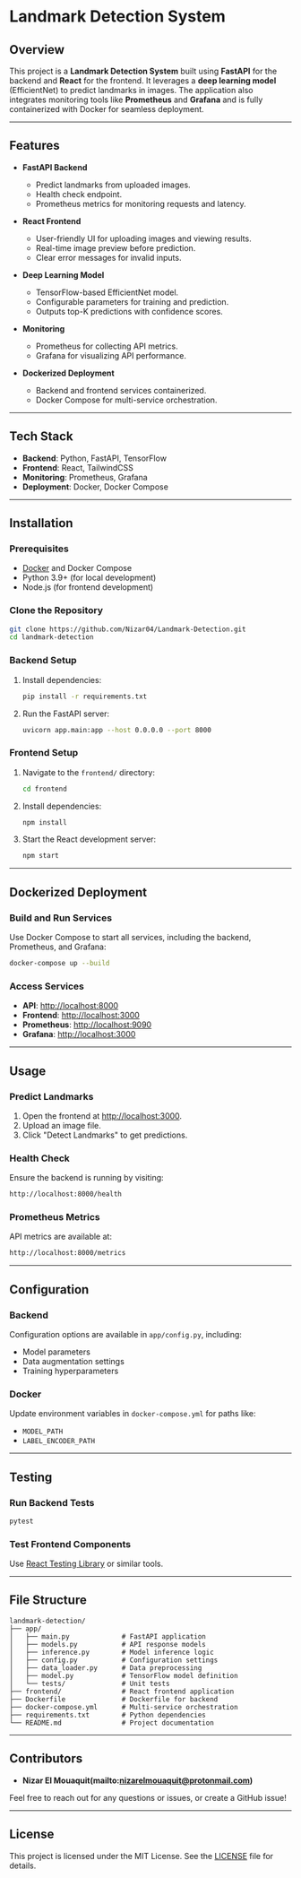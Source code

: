 
# Landmark Detection System

## Overview
This project is a **Landmark Detection System** built using **FastAPI** for the backend and **React** for the frontend. It leverages a **deep learning model** (EfficientNet) to predict landmarks in images. The application also integrates monitoring tools like **Prometheus** and **Grafana** and is fully containerized with Docker for seamless deployment.

---

## Features
- **FastAPI Backend**
  - Predict landmarks from uploaded images.
  - Health check endpoint.
  - Prometheus metrics for monitoring requests and latency.

- **React Frontend**
  - User-friendly UI for uploading images and viewing results.
  - Real-time image preview before prediction.
  - Clear error messages for invalid inputs.

- **Deep Learning Model**
  - TensorFlow-based EfficientNet model.
  - Configurable parameters for training and prediction.
  - Outputs top-K predictions with confidence scores.

- **Monitoring**
  - Prometheus for collecting API metrics.
  - Grafana for visualizing API performance.

- **Dockerized Deployment**
  - Backend and frontend services containerized.
  - Docker Compose for multi-service orchestration.

---

## Tech Stack
- **Backend**: Python, FastAPI, TensorFlow
- **Frontend**: React, TailwindCSS
- **Monitoring**: Prometheus, Grafana
- **Deployment**: Docker, Docker Compose

---

## Installation

### Prerequisites
- [Docker](https://www.docker.com/get-started) and Docker Compose
- Python 3.9+ (for local development)
- Node.js (for frontend development)

### Clone the Repository
```bash
git clone https://github.com/Nizar04/Landmark-Detection.git
cd landmark-detection
```

### Backend Setup
1. Install dependencies:
   ```bash
   pip install -r requirements.txt
   ```

2. Run the FastAPI server:
   ```bash
   uvicorn app.main:app --host 0.0.0.0 --port 8000
   ```

### Frontend Setup
1. Navigate to the `frontend/` directory:
   ```bash
   cd frontend
   ```

2. Install dependencies:
   ```bash
   npm install
   ```

3. Start the React development server:
   ```bash
   npm start
   ```

---

## Dockerized Deployment

### Build and Run Services
Use Docker Compose to start all services, including the backend, Prometheus, and Grafana:
```bash
docker-compose up --build
```

### Access Services
- **API**: [http://localhost:8000](http://localhost:8000)
- **Frontend**: [http://localhost:3000](http://localhost:3000)
- **Prometheus**: [http://localhost:9090](http://localhost:9090)
- **Grafana**: [http://localhost:3000](http://localhost:3000)

---

## Usage

### Predict Landmarks
1. Open the frontend at [http://localhost:3000](http://localhost:3000).
2. Upload an image file.
3. Click "Detect Landmarks" to get predictions.

### Health Check
Ensure the backend is running by visiting:
```bash
http://localhost:8000/health
```

### Prometheus Metrics
API metrics are available at:
```bash
http://localhost:8000/metrics
```

---

## Configuration

### Backend
Configuration options are available in `app/config.py`, including:
- Model parameters
- Data augmentation settings
- Training hyperparameters

### Docker
Update environment variables in `docker-compose.yml` for paths like:
- `MODEL_PATH`
- `LABEL_ENCODER_PATH`

---

## Testing

### Run Backend Tests
```bash
pytest
```

### Test Frontend Components
Use [React Testing Library](https://testing-library.com/docs/react-testing-library/intro/) or similar tools.

---

## File Structure

```
landmark-detection/
├── app/
│   ├── main.py             # FastAPI application
│   ├── models.py           # API response models
│   ├── inference.py        # Model inference logic
│   ├── config.py           # Configuration settings
│   ├── data_loader.py      # Data preprocessing
│   ├── model.py            # TensorFlow model definition
│   └── tests/              # Unit tests
├── frontend/               # React frontend application
├── Dockerfile              # Dockerfile for backend
├── docker-compose.yml      # Multi-service orchestration
├── requirements.txt        # Python dependencies
└── README.md               # Project documentation
```

---

## Contributors
- **Nizar El Mouaquit(mailto:nizarelmouaquit@protonmail.com)**

Feel free to reach out for any questions or issues, or create a GitHub issue!

---

## License
This project is licensed under the MIT License. See the [LICENSE](LICENSE) file for details.
